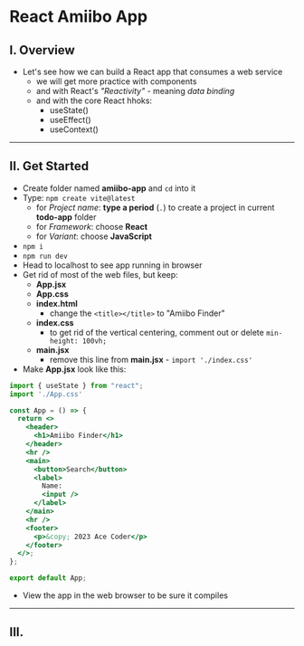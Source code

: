 # React Amiibo App

## I. Overview
- Let's see how we can build a React app that consumes a web service
  - we will get more practice with components
  - and with React's *"Reactivity"* - meaning *data binding*
  - and with the core React hhoks:
    - useState()
    - useEffect()
    - useContext()

---

## II. Get Started

- Create folder named **amiibo-app** and `cd` into it
- Type: `npm create vite@latest`
  - for *Project name*: **type a period** (`.`) to create a project in current **todo-app** folder
  - for *Framework*: choose **React**
  - for *Variant*: choose **JavaScript**
- `npm i`
- `npm run dev`
- Head to localhost to see app running in browser
- Get rid of most of the web files, but keep:
  - **App.jsx**
  - **App.css**
  - **index.html**
    - change the `<title></title>` to "Amiibo Finder"
  - **index.css**
    - to get rid of the vertical centering, comment out or delete `min-height: 100vh;`
  - **main.jsx**
    - remove this line from **main.jsx** - `import './index.css'`
- Make **App.jsx** look like this:

```jsx
import { useState } from "react";
import './App.css'

const App = () => {
  return <>
    <header>
      <h1>Amiibo Finder</h1>
    </header>
    <hr />
    <main>
      <button>Search</button>
      <label>
        Name: 
        <input />
      </label>
    </main>
    <hr />
    <footer>
      <p>&copy; 2023 Ace Coder</p>
    </footer>
  </>;
};

export default App;
```

- View the app in the web browser to be sure it compiles
  
---

## III.
